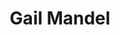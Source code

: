 ---
title: 'Gail Mandel'
first_name: 'Gail'
last_name: 'Mandel'
org_title: 'Deputy Director'
organization: 'Oregon Jewish Museum and Center for Holocaust Education'
state: 'OR'
email: 'gmandel@ojmche.org'
phone: ''
chair: 
active: true
assignee: 'gailmandel'

---